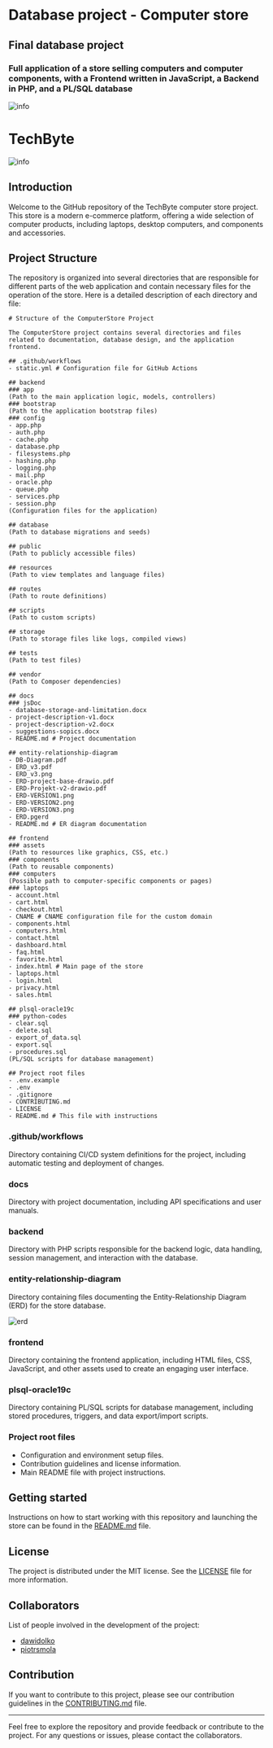 # Database project - Computer store

## Final database project

### Full application of a store selling computers and computer components, with a Frontend written in JavaScript, a Backend in PHP, and a PL/SQL database

![info](frontend/assets/images/plsql.png)

# TechByte

![info](frontend/assets/images/Main.png)

## Introduction

Welcome to the GitHub repository of the TechByte computer store project. This store is a modern e-commerce platform, offering a wide selection of computer products, including laptops, desktop computers, and components and accessories.

## Project Structure

The repository is organized into several directories that are responsible for different parts of the web application and contain necessary files for the operation of the store. Here is a detailed description of each directory and file:

```
# Structure of the ComputerStore Project

The ComputerStore project contains several directories and files related to documentation, database design, and the application frontend.

## .github/workflows
- static.yml # Configuration file for GitHub Actions

## backend
### app
(Path to the main application logic, models, controllers)
### bootstrap
(Path to the application bootstrap files)
### config
- app.php
- auth.php
- cache.php
- database.php
- filesystems.php
- hashing.php
- logging.php
- mail.php
- oracle.php
- queue.php
- services.php
- session.php
(Configuration files for the application)

## database
(Path to database migrations and seeds)

## public
(Path to publicly accessible files)

## resources
(Path to view templates and language files)

## routes
(Path to route definitions)

## scripts
(Path to custom scripts)

## storage
(Path to storage files like logs, compiled views)

## tests
(Path to test files)

## vendor
(Path to Composer dependencies)

## docs
### jsDoc
- database-storage-and-limitation.docx
- project-description-v1.docx
- project-description-v2.docx
- suggestions-sopics.docx
- README.md # Project documentation

## entity-relationship-diagram
- DB-Diagram.pdf
- ERD_v3.pdf
- ERD_v3.png
- ERD-project-base-drawio.pdf
- ERD-Projekt-v2-drawio.pdf
- ERD-VERSION1.png
- ERD-VERSION2.png
- ERD-VERSION3.png
- ERD.pgerd
- README.md # ER diagram documentation

## frontend
### assets
(Path to resources like graphics, CSS, etc.)
### components
(Path to reusable components)
### computers
(Possible path to computer-specific components or pages)
### laptops
- account.html
- cart.html
- checkout.html
- CNAME # CNAME configuration file for the custom domain
- components.html
- computers.html
- contact.html
- dashboard.html
- faq.html
- favorite.html
- index.html # Main page of the store
- laptops.html
- login.html
- privacy.html
- sales.html

## plsql-oracle19c
### python-codes
- clear.sql
- delete.sql
- export_of_data.sql
- export.sql
- procedures.sql
(PL/SQL scripts for database management)

## Project root files
- .env.example
- .env
- .gitignore
- CONTRIBUTING.md
- LICENSE
- README.md # This file with instructions
```

### .github/workflows

Directory containing CI/CD system definitions for the project, including automatic testing and deployment of changes.

### docs

Directory with project documentation, including API specifications and user manuals.

### backend

Directory with PHP scripts responsible for the backend logic, data handling, session management, and interaction with the database.

### entity-relationship-diagram

Directory containing files documenting the Entity-Relationship Diagram (ERD) for the store database.

![erd](entity-relationship-diagram/ERD%20diagram.png)

### frontend

Directory containing the frontend application, including HTML files, CSS, JavaScript, and other assets used to create an engaging user interface.

### plsql-oracle19c

Directory containing PL/SQL scripts for database management, including stored procedures, triggers, and data export/import scripts.

### Project root files

- Configuration and environment setup files.
- Contribution guidelines and license information.
- Main README file with project instructions.

## Getting started

Instructions on how to start working with this repository and launching the store can be found in the [README.md](https://github.com/dawidolko/Database-Project-ComputerStore/blob/main/README.md) file.

## License

The project is distributed under the MIT license. See the [LICENSE](https://github.com/dawidolko/Database-Project-ComputerStore/blob/main/LICENSE) file for more information.

## Collaborators

List of people involved in the development of the project:

- [dawidolko](https://github.com/dawidolko)
- [piotrsmola](https://github.com/piotrsmola)

## Contribution

If you want to contribute to this project, please see our contribution guidelines in the [CONTRIBUTING.md](https://github.com/dawidolko/Database-Project-ComputerStore/blob/main/CONTRIBUTING.md) file.

---

Feel free to explore the repository and provide feedback or contribute to the project. For any questions or issues, please contact the collaborators.
